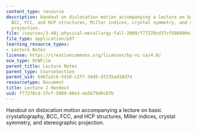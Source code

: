 ```yaml
---
content_type: resource
description: Handout on dislocation motion accompanying a lecture on basic crystallography,
  BCC, FCC, and HCP structures, Miller indices, crystal symmetry, and stereographic
  projection.
file: /courses/3-40j-physical-metallurgy-fall-2009/f77278cd37cf580990e3da5679d0c07b_MIT3_40JF09_fig02.pdf
file_type: application/pdf
learning_resource_types:
- Lecture Notes
license: https://creativecommons.org/licenses/by-nc-sa/4.0/
ocw_type: OCWFile
parent_title: Lecture Notes
parent_type: CourseSection
parent_uid: 646fa2c6-5410-c2ff-34d5-df235ad10d7d
resourcetype: Document
title: Lecture 2 Handout
uid: f77278cd-37cf-5809-90e3-da5679d0c07b
---
```

Handout on dislocation motion accompanying a lecture on basic crystallography, BCC, FCC, and HCP structures, Miller indices, crystal symmetry, and stereographic projection.